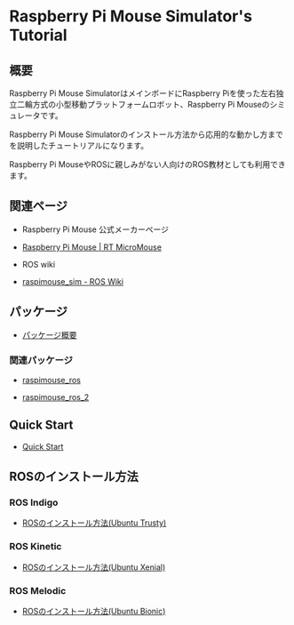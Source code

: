# Raspberry Pi Mouse Simulator's Tutorial

## 概要
Raspberry Pi Mouse SimulatorはメインボードにRaspberry Piを使った左右独立二輪方式の小型移動プラットフォームロボット、Raspberry Pi Mouseのシミュレータです。

Raspberry Pi Mouse Simulatorのインストール方法から応用的な動かし方までを説明したチュートリアルになります。

Raspberry Pi MouseやROSに親しみがない人向けのROS教材としても利用できます。

## 関連ページ

* Raspberry Pi Mouse 公式メーカーページ

 * [Raspberry Pi Mouse | RT MicroMouse](https://products.rt-net.jp/micromouse/raspberry-pi-mouse)

* ROS wiki

 * [raspimouse_sim - ROS Wiki](http://wiki.ros.org/raspimouse_sim)

## パッケージ

* [パッケージ概要](https://github.com/rt-net/raspimouse_sim/wiki/library_overview)

### 関連パッケージ

* [raspimouse_ros](https://github.com/ryuichiueda/raspimouse_ros)

* [raspimouse_ros_2](https://github.com/ryuichiueda/raspimouse_ros_2)

## Quick Start

* [Quick Start](https://github.com/rt-net/raspimouse_sim/wiki/quickstart)

## ROSのインストール方法

### ROS Indigo

* [ROSのインストール方法(Ubuntu Trusty)](docs/source/how_to_install_ros_indigo.md)

### ROS Kinetic

* [ROSのインストール方法(Ubuntu Xenial)](docs/source/how_to_install_ros_kinetic.md)

### ROS Melodic

* [ROSのインストール方法(Ubuntu Bionic)](docs/source/how_to_install_ros_melodic.md)

 
